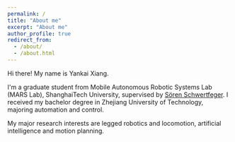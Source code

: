 ```yaml
---
permalink: /
title: "About me"
excerpt: "About me"
author_profile: true
redirect_from: 
  - /about/
  - /about.html
---
```


Hi there! My name is Yankai Xiang.

I'm a graduate student from Mobile Autonomous Robotic Systems Lab (MARS Lab), ShanghaiTech University, supervised by [Sören Schwertfeger]([https://person.zju.edu.cn/0011353](https://robotics.shanghaitech.edu.cn/people/soeren)).
I received my bachelor degree  in Zhejiang University of Technology, majoring automation and control.

My major research interests are legged robotics and locomotion, artificial intelligence and motion planning. 
